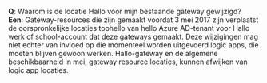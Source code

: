 **Q**: Waarom is de locatie Hallo voor mijn bestaande gateway gewijzigd? <br/>
**Een**: Gateway-resources die zijn gemaakt voordat 3 mei 2017 zijn verplaatst de oorspronkelijke locaties toohello van hello Azure AD-tenant voor Hallo werk of school-account dat deze gateways gemaakt. Deze wijzigingen mag niet echter van invloed op die momenteel worden uitgevoerd logic apps, die moeten blijven gewoon werken. Hallo-gateway en de algemene beschikbaarheid in mei, gateway resource locaties, kunnen afwijken van logic app locaties.